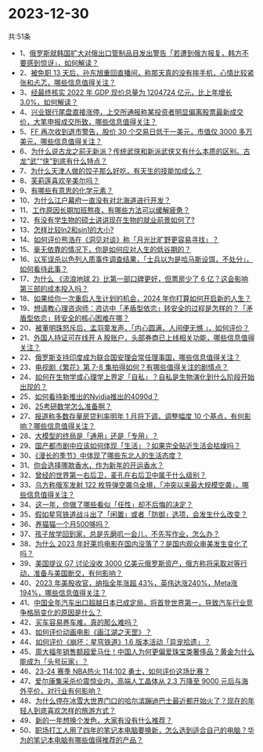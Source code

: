 # 2023-12-30
共:51条
- 1、[俄罗斯就韩国扩大对俄出口管制品目发出警告「若遭到俄方报复，韩方不要感到惊讶」，如何解读？](https://www.zhihu.com/question/637266041)
- 2、[被免职 13 天后，孙东旭重回直播间，称那天真的没有摔手机，心情比较紧张和忐忑，哪些信息值得关注？](https://www.zhihu.com/question/637387531)
- 3、[经最终核实 2022 年 GDP 现价总量为 1204724 亿元，比上年增长 3.0%，如何解读？](https://www.zhihu.com/question/637271407)
- 4、[兴业银行尾盘直接涨停，上交所通报称某投资者明显偏离股票最新成交价，大笔申报成交所致，哪些信息值得关注？](https://www.zhihu.com/question/637347956)
- 5、[FF 再次收到退市警告，股价 30 个交易日低于一美元，市值仅 3000 多万美元，哪些信息值得关注？](https://www.zhihu.com/question/637338874)
- 6、[为什么说古龙之前无新派？传统武侠和新派武侠又有什么本质的区别。古龙“武”“侠”到底有什么特点？](https://www.zhihu.com/question/571786209)
- 7、[为什么天津人做的饺子那么好吃，有天生的技能加成么？](https://www.zhihu.com/question/433016168)
- 8、[芙莉莲喜欢辛美尔吗？](https://www.zhihu.com/question/636854397)
- 9、[有哪些有意思的化学元素？](https://www.zhihu.com/question/273847074)
- 10、[为什么江户幕府一直没有对北海道进行开发？](https://www.zhihu.com/question/624864450)
- 11、[工作原因长期加班熬夜，有哪些方法可以缓解疲惫？](https://www.zhihu.com/question/637387966)
- 12、[有没有学生物的硕士讲讲现在生物的就业前景如何了?](https://www.zhihu.com/question/586294590)
- 13、[怎样比较ln2和sin1的大小?](https://www.zhihu.com/question/594600112)
- 14、[如何评价熊浩在《洞见对谈》称「月光比旷野更容易寻找」？](https://www.zhihu.com/question/637238750)
- 15、[毫无依靠的情况下，你是如何应对人生的低谷期的？](https://www.zhihu.com/question/631423629)
- 16、[以军误杀以色列人质事件调查结果，「士兵以为是哈马斯设饵，不处分」，如何看待此事？](https://www.zhihu.com/question/637254164)
- 17、[为什么 《流浪地球 2》比第一部口碑更好，但票房少了 6 亿？这会影响第三部的成本投入吗？](https://www.zhihu.com/question/636451181)
- 18、[如果给你一次重启人生计划的机会，2024 年你打算如何开启新的人生？](https://www.zhihu.com/question/633815897)
- 19、[想请教心理咨询师：咨访中「矛盾型依恋」转安全的过程是怎样的？「矛盾型依恋」转安全的核心困难在哪？](https://www.zhihu.com/question/633315338)
- 20、[被董明珠怒斥后，孟羽童发声，「内心圆满，人间便无憾 」，如何评价？](https://www.zhihu.com/question/637234045)
- 21、[外国人持证可在线开 A 股账户，头部券商已上线相关功能，哪些信息值得关注？](https://www.zhihu.com/question/637266874)
- 22、[俄罗斯支持印度成为联合国安理会常任理事国，哪些信息值得关注？](https://www.zhihu.com/question/637087739)
- 23、[电视剧《繁花》第 7-8 集拍得如何？有哪些值得关注的剧情点？](https://www.zhihu.com/question/637299098)
- 24、[如何在生物学或心理学上界定「自私」？自私是生物演化到什么阶段开始出现的？](https://www.zhihu.com/question/632952786)
- 25、[如何看待新推出的Nvidia推出的4090d？](https://www.zhihu.com/question/637218617)
- 26、[25考研数学怎么准备啊？](https://www.zhihu.com/question/622484016)
- 27、[报道称多数存量房贷利率明年 1 月将下调，调整幅度 10 个基点，有何影响？哪些信息值得关注？](https://www.zhihu.com/question/637214222)
- 28、[大模型的终局是「通用」还是「专用」？](https://www.zhihu.com/question/636099862)
- 29、[国产都市剧中应该如何体现「生活」？如果完全贴近生活会枯燥吗？](https://www.zhihu.com/question/636483458)
- 30、[《漫长的季节》中体现了哪些东北人的生活态度？](https://www.zhihu.com/question/636479163)
- 31、[你会选择哪款香水，作为新年的开运香水？](https://www.zhihu.com/question/633760662)
- 32、[曾经的世界第一右后卫，麦孔在右后卫中属于什么级别？](https://www.zhihu.com/question/636481563)
- 33、[乌方称俄军发射 122 枚导弹空袭乌全境，「冲突以来最大规模空袭」，哪些信息值得关注？](https://www.zhihu.com/question/637390854)
- 34、[这一年，你做了哪些看似「任性」却不后悔的决定？](https://www.zhihu.com/question/632309455)
- 35、[假如星穹铁道战斗出了「闲置」或者「防御」选项，会发生什么改变？](https://www.zhihu.com/question/636061409)
- 36、[养猫猫一个月500够吗？](https://www.zhihu.com/question/628946504)
- 37、[孩子放学回到家，总是先磨叽一会儿，不先写作业，怎么办？](https://www.zhihu.com/question/631429279)
- 38、[为什么 2023 年好莱坞电影在国内没落了？是国内观众审美发生变化了吗？](https://www.zhihu.com/question/636451250)
- 39、[美国提议 G7 讨论没收 3000 亿美元俄罗斯资产，俄方称将采取对等行动，准备与美国断交，有何影响？](https://www.zhihu.com/question/637389245)
- 40、[2023 年美股收官，纳指全年涨超 43%，英伟达涨240%，Meta涨194%，哪些信息值得关注？](https://www.zhihu.com/question/637389231)
- 41、[中国全年汽车出口超越日本已成定局，将首登世界第一，导致汽车行业竞争格局变化的原因是什么？](https://www.zhihu.com/question/637226339)
- 42、[买车容易养车难，真的那么难吗？](https://www.zhihu.com/question/373546399)
- 43、[如何评价动画电影《画江湖之天罡》？](https://www.zhihu.com/question/637243921)
- 44、[如何评价《崩坏：星穹铁道》1.6 版本活动「异宠拾遗」？](https://www.zhihu.com/question/636899016)
- 45、[周大福年销售额超爱马仕！中国人为何更偏爱珠宝类奢侈品？黄金为什么能成为「头号玩家」？](https://www.zhihu.com/question/637277889)
- 46、[23-24 赛季 NBA热火 114:102 勇士，如何评价这场比赛？](https://www.zhihu.com/question/637228443)
- 47、[爱尔康集采杀价震惊业内，高端人工晶体从 2.3 万降至 9000 元后与海外平价，对行业有何影响？](https://www.zhihu.com/question/637090942)
- 48、[为什么停在冰雪大世界门口的哈尔滨蹦迪巴士最近都开始火了？现在的年轻人到底喜欢怎样的旅游方式？](https://www.zhihu.com/question/637238080)
- 49、[新的一年想换个发色，大家有没有什么推荐？](https://www.zhihu.com/question/437183934)
- 50、[职场打工人用了四年的笔记本电脑要换新，怎么选到适合自己的电脑？华为的笔记本电脑有哪些值得推荐的产品？](https://www.zhihu.com/question/636737535)
